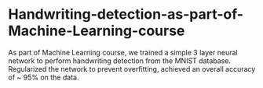 # Handwriting-detection-as-part-of-Machine-Learning-course

As part of Machine Learning course, we trained a simple 3 layer neural network to perform handwriting detection from the MNIST database. Regularized the network to prevent overfitting, achieved an overall accuracy of ~ 95% on the data.
